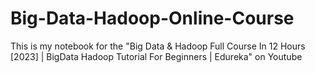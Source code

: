 # Big-Data-Hadoop-Online-Course
This is my notebook for the "Big Data &amp; Hadoop Full Course In 12 Hours [2023] | BigData Hadoop Tutorial For Beginners | Edureka" on Youtube
